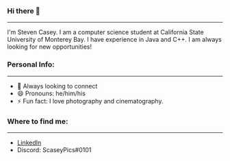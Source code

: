 ### Hi there 👋
------------------------------------
I'm Steven Casey. I am a computer science student at California State University of Monterey Bay. I have experience in Java and C++. I am always looking for new opportunities!

### Personal Info:
------------------------------------
- :two_men_holding_hands: Always looking to connect
- 😄 Pronouns: he/him/his
- ⚡ Fun fact: I love photography and cinematography.

### Where to find me:
------------------------------------

- [LinkedIn](https://www.linkedin.com/in/steven-casey-0914801a1/)
- Discord: ScaseyPics#0101
